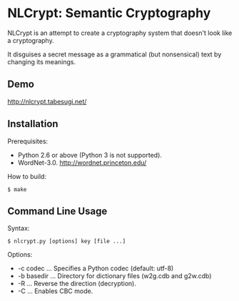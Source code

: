 NLCrypt: Semantic Cryptography
==============================

NLCrypt is an attempt to create a cryptography system
that doesn't look like a cryptography.

It disguises a secret message as a grammatical (but nonsensical) text
by changing its meanings.

Demo
----

http://nlcrypt.tabesugi.net/

Installation
------------

Prerequisites:

* Python 2.6 or above (Python 3 is not supported).
* WordNet-3.0. http://wordnet.princeton.edu/

How to build:

    $ make

Command Line Usage
------------------

Syntax:

    $ nlcrypt.py [options] key [file ...]

Options:

 * -c codec ... Specifies a Python codec (default: utf-8)
 * -b basedir ... Directory for dictionary files (w2g.cdb and g2w.cdb)
 * -R ... Reverse the direction (decryption).
 * -C ... Enables CBC mode.

